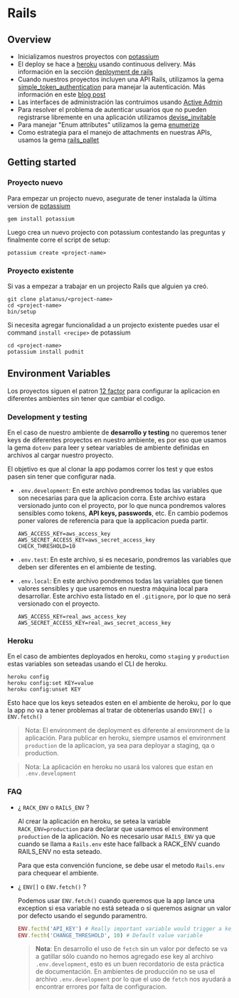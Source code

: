 # Rails

## Overview

* Inicializamos nuestros proyectos con [potassium][]
* El deploy se hace a [heroku][heroku-dashboard] usando continuous delivery. Más información en la sección [deployment de rails](../deployment/rails)
* Cuando nuestros proyectos incluyen una API Rails, utilizamos la gema
[simple_token_authentication][]
para manejar la autenticación. Más información en este [blog post][simple-token-blog]
* Las interfaces de administración las contruimos usando [Active Admin](activeadmin.md)
* Para resolver el problema de autenticar usuarios que no pueden registrarse
libremente en una aplicación utilizamos [devise_invitable][]
* Para manejar "Enum attributes" utilizamos la gema [enumerize][]
* Como estrategia para el manejo de attachments en nuestras APIs, usamos la gema [rails_pallet][]

## Getting started

### Proyecto nuevo

Para empezar un projecto nuevo, asegurate de tener instalada la última version
de [potassium][]

    gem install potassium


Luego crea un nuevo projecto con potassium contestando las preguntas y finalmente corre el script de setup:

    potassium create <project-name>

### Proyecto existente

Si vas a empezar a trabajar en un projecto Rails que alguien ya creó.

    git clone platanus/<project-name>
    cd <project-name>
    bin/setup

Si necesita agregar funcionalidad a un projecto existente puedes usar
el command `install <recipe>` de potassium

    cd <project-name>
    potassium install pudnit

## Environment Variables

Los proyectos siguen el patron [12 factor][12-factor-config] para configurar la aplicacion en
diferentes ambientes sin tener que cambiar el codigo.

### Development y testing

En el caso de nuestro ambiente de **desarrollo y testing** no queremos tener keys de diferentes
proyectos en nuestro ambiente, es por eso que usamos la gema `dotenv` para leer y setear
variables de ambiente definidas en archivos al cargar nuestro proyecto.

El objetivo es que al clonar la app podamos correr los test y que estos pasen sin tener que
configurar nada.

- `.env.development`: En este archivo pondremos todas las variables que son necesarias para que la
  aplicacion corra. Este archivo estara versionado junto con el proyecto, por lo que nunca pondremos
  valores sensibles como tokens, **API keys, passwords**, etc. En cambio podemos poner valores de
  referencia para que la applicacion pueda partir.

      AWS_ACCESS_KEY=aws_access_key
      AWS_SECRET_ACCESS_KEY=aws_secret_access_key
      CHECK_THRESHOLD=10

- `.env.test`: En este archivo, si es necesario, pondremos las variables que deben ser diferentes en
  el ambiente de testing.

- `.env.local`: En este archivo pondremos todas las variables que tienen valores sensibles y que
  usaremos en nuestra máquina local para desarrollar. Este archivo esta listado en el `.gitignore`,
  por lo que no será versionado con el proyecto.

      AWS_ACCESS_KEY=real_aws_access_key
      AWS_SECRET_ACCESS_KEY=real_aws_secret_access_key

### Heroku

En el caso de ambientes deployados en heroku, como `staging` y `production` estas variables son
seteadas usando el CLI de heroku.

    heroku config
    heroku config:set KEY=value
    heroku config:unset KEY

Esto hace que los keys seteados esten en el ambiente de heroku, por lo que la app
no va a tener problemas al tratar de obtenerlas usando `ENV[] o ENV.fetch()`

> Nota: El environment de deployment es diferente al environment de la aplicación. Para publicar
> en heroku, siempre usamos el environment `production` de la aplicacion, ya sea para deployar a
> staging, qa o production.

> Nota:  La aplicación en heroku no usará los valores que estan en `.env.development`

### FAQ

- ¿ `RACK_ENV` o `RAILS_ENV` ?

  Al crear la aplicación en heroku, se setea la variable `RACK_ENV=production` para declarar que
  usaremos el environment `production` de la aplicación. No es necesario usar `RAILS_ENV` ya que
  cuando se llama a `Rails.env` este hace fallback a RACK_ENV cuando RAILS_ENV no esta seteado.

  Para que esta convención funcione, se debe usar el metodo `Rails.env` para chequear el ambiente.

- ¿ `ENV[]` o `ENV.fetch()` ?

  Podemos usar `ENV.fetch()` cuando queremos que la app lance una exception si esa variable no está
  seteada o si queremos asignar un valor por defecto usando el segundo paramentro.

  ```ruby
  ENV.fecth('API_KEY') # Really important variable would trigger a keyError exception
  ENV.fecth('CHANGE_THRESHOLD', 10) # Default value variable
  ```

  > **Nota**: En desarrollo el uso de `fetch` sin un valor por defecto se va a gatillar sólo cuando
  no hemos agregado ese key al archivo `.env.development`, esto es un buen recordatorio de esta
  práctica de documentación.
  En ambientes de producción no se usa el archivo `.env.development` por lo que el uso de `fetch`
  nos ayudará a encontrar errores por falta de configuracion.

[heroku-dashboard]: https://dashboard.heroku.com
[potassium]: https://github.com/platanus/potassium
[simple-token-blog]: https://cb.platan.us/usando-angular-auth-lib-con-simple-token-authentication-gem
[devise_invitable]: http://cb.platan.us/rails/active%20admin/devise/2015/03/18/invitar-usuarios-con-devise.html
[simple_token_authentication]: https://github.com/gonzalo-bulnes/simple_token_authentication
[rails_pallet]: https://github.com/platanus/rails_pallet
[enumerize]: https://github.com/brainspec/enumerize
[12-factor-config]: http://12factor.net/config
